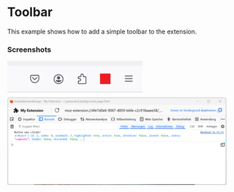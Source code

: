 # Toolbar

This example shows how to add a simple toolbar to the extension.

### Screenshots

![Toolbar](Screenshots/toolbar.png)
![DevTools](Screenshots/devtools.png)
